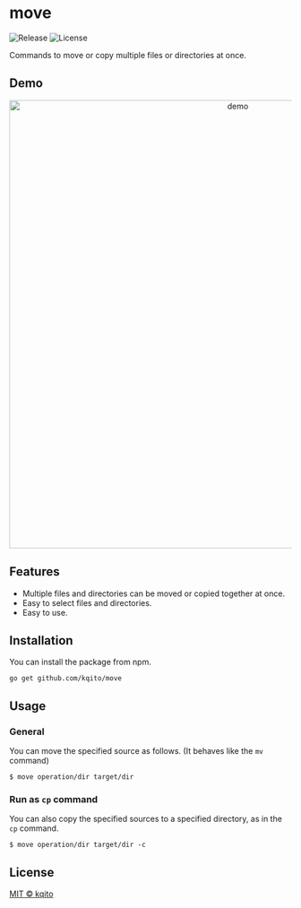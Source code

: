 # move

![Release](https://img.shields.io/github/v/release/kqito/move)
![License](https://img.shields.io/github/license/kqito/move)

Commands to move or copy multiple files or directories at once.

## Demo
<p align="center">
  <img src="https://user-images.githubusercontent.com/29191111/88401427-b29c4c00-ce04-11ea-83e6-73ccc3282167.gif" width="800" alt="demo">
</p>


## Features
- Multiple files and directories can be moved or copied together at once.
- Easy to select files and directories.
- Easy to use.


## Installation
You can install the package from npm.
```
go get github.com/kqito/move
```


## Usage
### General
You can move the specified source as follows. (It behaves like the `mv` command)

```shell
$ move operation/dir target/dir
```

### Run as `cp` command
You can also copy the specified sources to a specified directory, as in the `cp` command.

```shell
$ move operation/dir target/dir -c
```


## License
[MIT © kqito](./LICENSE)

